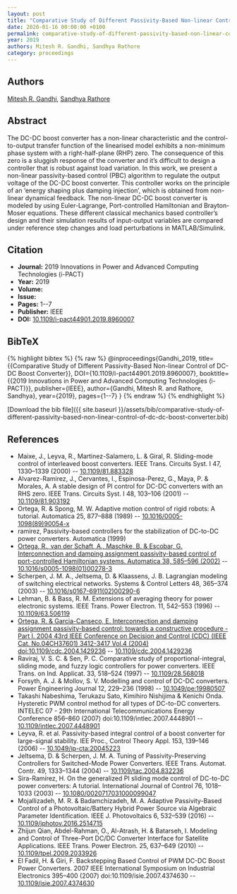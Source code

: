 ```yaml
---
layout: post
title: "Comparative Study of Different Passivity-Based Non-linear Control of DC-DC Boost Converter"
date: 2020-01-16 00:00:00 +0100
permalink: comparative-study-of-different-passivity-based-non-linear-control-of-dc-dc-boost-converter
year: 2019
authors: Mitesh R. Gandhi, Sandhya Rathore
category: proceedings
---
```

 
## Authors
[Mitesh R. Gandhi](authors/mitesh-r-gandhi), [Sandhya Rathore](authors/sandhya-rathore)
 
## Abstract
The DC-DC boost converter has a non-linear characteristic and the control-to-output transfer function of the linearised model exhibits a non-minimum phase system with a right-half-plane (RHP) zero. The consequence of this zero is a sluggish response of the converter and it’s difficult to design a controller that is robust against load variation. In this work, we present a non-linear passivity-based control (PBC) algorithm to regulate the output voltage of the DC-DC boost converter. This controller works on the principle of an ‘energy shaping plus damping injection’, which is obtained from non-linear dynamical feedback. The non-linear DC-DC boost converter is modeled by using Euler-Lagrange, Port-controlled Hamiltonian and Brayton-Moser equations. These different classical mechanics based controller’s design and their simulation results of input-output variables are compared under reference step changes and load perturbations in MATLAB/Simulink.
 
## Citation
- **Journal:** 2019 Innovations in Power and Advanced Computing Technologies (i-PACT)
- **Year:** 2019
- **Volume:** 
- **Issue:** 
- **Pages:** 1--7
- **Publisher:** IEEE
- **DOI:** [10.1109/i-pact44901.2019.8960007](https://doi.org/10.1109/i-pact44901.2019.8960007)
 
## BibTeX
{% highlight bibtex %}
{% raw %}
@inproceedings{Gandhi_2019,
  title={{Comparative Study of Different Passivity-Based Non-linear Control of DC-DC Boost Converter}},
  DOI={10.1109/i-pact44901.2019.8960007},
  booktitle={{2019 Innovations in Power and Advanced Computing Technologies (i-PACT)}},
  publisher={IEEE},
  author={Gandhi, Mitesh R. and Rathore, Sandhya},
  year={2019},
  pages={1--7}
}
{% endraw %}
{% endhighlight %}
 
[Download the bib file]({{ site.baseurl }}/assets/bib/comparative-study-of-different-passivity-based-non-linear-control-of-dc-dc-boost-converter.bib)
 
## References
- Maixe, J., Leyva, R., Martinez-Salamero, L. & Giral, R. Sliding-mode control of interleaved boost converters. IEEE Trans. Circuits Syst. I 47, 1330–1339 (2000) -- [10.1109/81.883328](https://doi.org/10.1109/81.883328)
- Alvarez-Ramirez, J., Cervantes, I., Espinosa-Perez, G., Maya, P. & Morales, A. A stable design of PI control for DC-DC converters with an RHS zero. IEEE Trans. Circuits Syst. I 48, 103–106 (2001) -- [10.1109/81.903192](https://doi.org/10.1109/81.903192)
- Ortega, R. & Spong, M. W. Adaptive motion control of rigid robots: A tutorial. Automatica 25, 877–888 (1989) -- [10.1016/0005-1098(89)90054-x](https://doi.org/10.1016/0005-1098(89)90054-x)
- ramirez, Passivity-based controllers for the stabilization of DC-to-DC power converters. Automatica (1999)
- [Ortega, R., van der Schaft, A., Maschke, B. & Escobar, G. Interconnection and damping assignment passivity-based control of port-controlled Hamiltonian systems. Automatica 38, 585–596 (2002)](interconnection-and-damping-assignment-passivity-based-control-of-port-controlled-hamiltonian-systems) -- [10.1016/s0005-1098(01)00278-3](https://doi.org/10.1016/s0005-1098(01)00278-3)
- Scherpen, J. M. A., Jeltsema, D. & Klaassens, J. B. Lagrangian modeling of switching electrical networks. Systems &amp; Control Letters 48, 365–374 (2003) -- [10.1016/s0167-6911(02)00290-6](https://doi.org/10.1016/s0167-6911(02)00290-6)
- Lehman, B. & Bass, R. M. Extensions of averaging theory for power electronic systems. IEEE Trans. Power Electron. 11, 542–553 (1996) -- [10.1109/63.506119](https://doi.org/10.1109/63.506119)
- [Ortega, R. & Garcia-Canseco, E. Interconnection and damping assignment passivity-based control: towards a constructive procedure - Part I. 2004 43rd IEEE Conference on Decision and Control (CDC) (IEEE Cat. No.04CH37601) 3412-3417 Vol.4 (2004) doi:10.1109/cdc.2004.1429236](interconnection-and-damping-assignment-passivity-based-control-towards-a-constructive-procedure-part-i) -- [10.1109/cdc.2004.1429236](https://doi.org/10.1109/cdc.2004.1429236)
- Raviraj, V. S. C. & Sen, P. C. Comparative study of proportional-integral, sliding mode, and fuzzy logic controllers for power converters. IEEE Trans. on Ind. Applicat. 33, 518–524 (1997) -- [10.1109/28.568018](https://doi.org/10.1109/28.568018)
- Forsyth, A. J. & Mollov, S. V. Modelling and control of DC-DC converters. Power Engineering Journal 12, 229–236 (1998) -- [10.1049/pe:19980507](https://doi.org/10.1049/pe:19980507)
- Takashi Nabeshima, Terukazu Sato, Kimihiro Nishijima & Kenichi Onda. Hysteretic PWM control method for all types of DC-to-DC converters. INTELEC 07 - 29th International Telecommunications Energy Conference 856–860 (2007) doi:10.1109/intlec.2007.4448901 -- [10.1109/intlec.2007.4448901](https://doi.org/10.1109/intlec.2007.4448901)
- Leyva, R. et al. Passivity-based integral control of a boost converter for large-signal stability. IEE Proc., Control Theory Appl. 153, 139–146 (2006) -- [10.1049/ip-cta:20045223](https://doi.org/10.1049/ip-cta:20045223)
- Jeltsema, D. & Scherpen, J. M. A. Tuning of Passivity-Preserving Controllers for Switched-Mode Power Converters. IEEE Trans. Automat. Contr. 49, 1333–1344 (2004) -- [10.1109/tac.2004.832236](https://doi.org/10.1109/tac.2004.832236)
- Sira-Ramírez, H. On the generalized PI sliding mode control of DC-to-DC power converters: A tutorial. International Journal of Control 76, 1018–1033 (2003) -- [10.1080/0020717031000099047](https://doi.org/10.1080/0020717031000099047)
- Mojallizadeh, M. R. & Badamchizadeh, M. A. Adaptive Passivity-Based Control of a Photovoltaic/Battery Hybrid Power Source via Algebraic Parameter Identification. IEEE J. Photovoltaics 6, 532–539 (2016) -- [10.1109/jphotov.2016.2514715](https://doi.org/10.1109/jphotov.2016.2514715)
- Zhijun Qian, Abdel-Rahman, O., Al-Atrash, H. & Batarseh, I. Modeling and Control of Three-Port DC/DC Converter Interface for Satellite Applications. IEEE Trans. Power Electron. 25, 637–649 (2010) -- [10.1109/tpel.2009.2033926](https://doi.org/10.1109/tpel.2009.2033926)
- El Fadil, H. & Giri, F. Backstepping Based Control of PWM DC-DC Boost Power Converters. 2007 IEEE International Symposium on Industrial Electronics 395–400 (2007) doi:10.1109/isie.2007.4374630 -- [10.1109/isie.2007.4374630](https://doi.org/10.1109/isie.2007.4374630)

